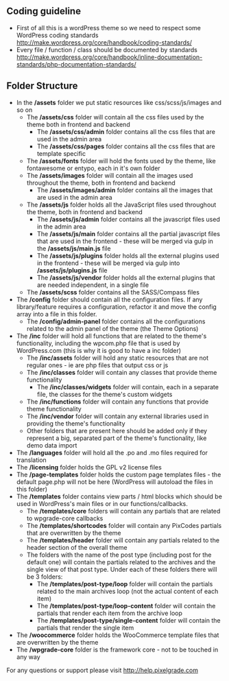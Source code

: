 ## Coding guideline

 * First of all this is a wordPress theme so we need to respect some WordPress coding standards http://make.wordpress.org/core/handbook/coding-standards/
 * Every file / function / class should be documented by standards http://make.wordpress.org/core/handbook/inline-documentation-standards/php-documentation-standards/

## Folder Structure

 * In the __/assets__ folder we put static resources like css/scss/js/images and so on
     * The __/assets/css__ folder will contain all the css files used by the theme both in frontend and backend
         * The __/assets/css/admin__ folder contains all the css files that are used in the admin area
         * The __/assets/css/pages__ folder contains all the css files that are template specific
     * The __/assets/fonts__ folder will hold the fonts used by the theme, like fontawesome or entypo, each in it's own folder
     * The __/assets/images__ folder will contain all the images used throughout the theme, both in frontend and backend
         * The __/assets/images/admin__ folder contains all the images that are used in the admin area
     * The __/assets/js__ folder holds all the JavaScript files used throughout the theme, both in frontend and backend
         * The __/assets/js/admin__ folder contains all the javascript files used in the admin area
         * The __/assets/js/main__ folder contains all the partial javascript files that are used in the frontend - these will be merged via gulp in the __/assets/js/main.js__ file
         * The __/assets/js/plugins__ folder holds all the external plugins used in the frontend - these will be merged via gulp into __/assets/js/plugins.js__ file
         * The __/assets/js/vendor__ folder holds all the external plugins that are needed independent, in a single file
     * The __/assets/scss__ folder contains all the SASS/Compass files
 * The __/config__ folder should contain all the configuration files. If any library/feature requires a configuration, refactor it and move the config array into a file in this folder.
     * The __/config/admin-panel__ folder contains all the configurations related to the admin panel of the theme (the Theme Options)
 * The __/inc__ folder will hold all functions that are related to the theme's functionality, including the wpcom.php file that is used by WordPress.com (this is why it is good to have a inc folder)
     * The __/inc/assets__ folder will hold any static resources that are not regular ones - ie are php files that output css or js
     * The __/inc/classes__ folder will contain any classes that provide theme functionality
         * The __/inc/classes/widgets__ folder will contain, each in a separate file, the classes for the theme's custom widgets
     * The __/inc/functions__ folder will contain any functions that provide theme functionality
     * The __/inc/vendor__ folder will contain any external libraries used in providing the theme's functionality
     * Other folders that are present here should be added only if they represent a big, separated part of the theme's functionality, like demo data import
 * The __/languages__ folder will hold all the .po and .mo files required for translation
 * The __/licensing__ folder holds the GPL v2 license files
 * The __/page-templates__ folder holds the custom page templates files - the default page.php will not be here (WordPress will autoload the files in this folder)
 * The __/templates__ folder contains view parts / html blocks which should be used in WordPress's main files or in our functions/callbacks.
     * The __/templates/core__ folders will contain any partials that are related to wpgrade-core callbacks
     * The __/templates/shortcodes__ folder will contain any PixCodes partials that are overwritten by the theme
     * The __/templates/header__ folder will contain any partials related to the header section of the overall theme
     * The folders with the name of the post type (including post for the default one) will contain the partials related to the archives and the single view of that post type. Under each of these folders there will be 3 folders:
         * The __/templates/post-type/loop__ folder will contain the partials related to the main archives loop (not the actual content of each item)
         * The __/templates/post-type/loop-content__ folder will contain the partials that render each item from the archive loop
         * The __/templates/post-type/single-content__ folder will contain the partials that render the single item
 * The __/woocommerce__ folder holds the WooCommerce template files that are overwritten by the theme
 * The __/wpgrade-core__ folder is the framework core - not to be touched in any way



For any questions or support please visit http://help.pixelgrade.com